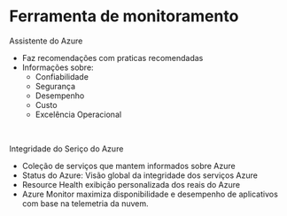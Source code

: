 # Ferramenta de monitoramento

Assistente do Azure
- Faz recomendações com praticas recomendadas
- Informações sobre:
	- Confiabilidade
	- Segurança
	- Desempenho
	- Custo
	- Excelência Operacional
 <br>

Integridade do Seriço do Azure
- Coleção de serviços que mantem informados sobre Azure
- Status do Azure: Visão global da integridade dos serviços Azure 
- Resource Health exibição personalizada dos reais do Azure
- Azure Monitor maximiza disponibilidade e desempenho de aplicativos com base na telemetria da nuvem.
  
